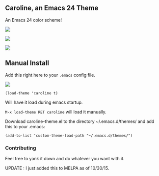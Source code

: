 ## Caroline, an Emacs 24 Theme

An Emacs 24 color scheme!

![](/caroline.png)

![](/caroline2.png)

![](/caroline3.png)

## Manual Install

Add this right here to your `.emacs` config file.

![](/caroline4.png)

`(load-theme 'caroline t)`

Will have it load during emacs startup.

`M-x load-theme RET caroline` will load it manually.

Download caroline-theme.el to the directory ~/.emacs.d/themes/ and add this to your .emacs:

```emacs-lisp
(add-to-list 'custom-theme-load-path "~/.emacs.d/themes/")
```

### Contributing

Feel free to yank it down and do whatever you want with it.

UPDATE : I just added this to MELPA as of 10/30/15.
